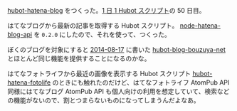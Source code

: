 [hubot-hatena-blog][gh:bouzuya/hubot-hatena-blog] をつくった。[1 日 1 Hubot スクリプト][hubot-script-per-day]の 50 日目。

はてなブログから最新の記事を取得する Hubot スクリプト。 [node-hatena-blog-api][gh:bouzuya/node-hatena-blog-api] を `0.2.0` にしたので、それを使って、つくった。

ぼくのブログを対象にすると [2014-08-17][] に書いた [hubot-blog-bouzuya-net][gh:bouzuya/hubot-blog-bouzuya-net] とほとんど同じ機能を提供することになるのかな。

はてなフォトライフから最近の画像を表示する Hubot スクリプト [hubot-hatena-fotolife][gh:bouzuya/hubot-hatena-fotolife] のときにも触れたのだけど、はてなフォトライフ AtomPub API 同様にはてなブログ AtomPub API も個人向けの利用を想定していて、検索などの機能がないので、割とつまらないものになってしまうんだよなあ。

[gh:bouzuya/hubot-hatena-blog]: https://github.com/bouzuya/hubot-hatena-blog
[gh:bouzuya/node-hatena-blog-api]: https://github.com/bouzuya/node-hatena-blog-api
[gh:bouzuya/hubot-blog-bouzuya-net]: https://github.com/bouzuya/hubot-blog-bouzuya-net
[gh:bouzuya/hubot-hatena-fotolife]: https://github.com/bouzuya/hubot-hatena-fotolife
[hubot-script-per-day]: http://blog.bouzuya.net/posts?tags=hubot-script-per-day
[2014-08-17]: http://blog.bouzuya.net/2014/08/17/
